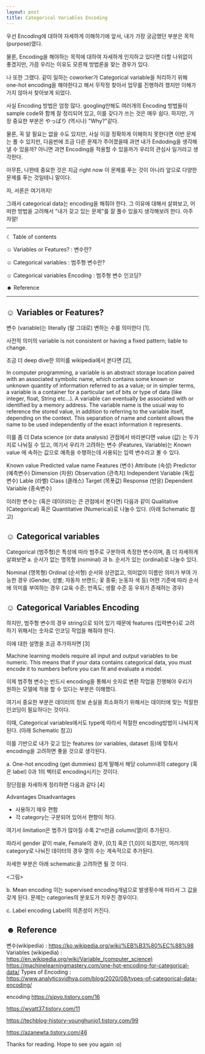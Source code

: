 ```yaml
---
layout: post
title: Categorical Variables Encoding
---
```


우선 Encoding에 대하여 자세하게 이해하기에 앞서, 내가 가장 궁금했던 부분은 목적 (purpose)였다. 

물론, Encoding을 해야하는 목적에 대하여 자세하게 인지하고 있다면 더할 나위없이 좋겠지만, 가끔 우리는 이유도 모른채 방법론을 찾는 경우가 있다.

나 또한 그랬다. 같이 일하는 coworker가 Categorical variable을 처리하기 위해 one-hot encoding을 해야한다고 해서 무작정 찾아서 업무를 진행하려 했지만 이해가 가지 않아서 찾아보게 되었다. 


사실 Encoding 방법은 엄청 많다. googling만해도 여러개의 Encoding 방법들이 sample code와 함께 잘 정리되어 있고, 이를 갖다가 쓰는 것은 매우 쉽다. 하지만, 가장 중요한 부분은 やっぱり (역시나) "Why?"같다. 

물론, 꼭 알 필요는 없을 수도 있지만, 사실 이걸 정확하게 이해하지 못한다면 이번 문제는 풀 수 있지만, 다음번에 조금 다른 문제가 주어졌을때 과연 내가 Endoding을 생각해 낼 수 있을까? 아니면 과연 Encoding을 적용할 수 있을까가 우리의 관심사 일거라고 생각한다. 

아무튼, 나한테 중요한 것은 지금 right now 이 문제를 푸는 것이 아니라 앞으로 다양한 문제를 푸는 것일테니 말이다.

자, 서론은 여기까지!



그래서 categorical data는 encoding을 해줘야 한다. 그 이유에 대해서 살펴보고, 어떠한 방법을 고려해서 "내가 갖고 있는 문제"를 잘 풀수 있을지 생각해보려 한다. 아주 자알!



-----------------------------------------------------------------------

☾ Table of contents

☺︎ Variables or Features? : 변수란?

☺︎ Categorical variables : 범주형 변수란?

☺︎ Categorical variables Encoding : 범주형 변수 인코딩?

☻ Reference 

-----------------------------------------------------------------------

## ☺︎ Variables or Features?
변수 (variable)는 literally (말 그대로) 변하는 수를 의미한다 [1]. 

사전적 의미의 variable is not consistent or having a fixed pattern; liable to change.

조금 더 deep dive한 의미를 wikipedia에서 본다면 [2], 

In computer programming, a variable is an abstract storage location paired with an associated symbolic name, which contains some known or unknown quantity of information referred to as a value; or in simpler terms, a variable is a container for a particular set of bits or type of data (like integer, float, String etc...). A variable can eventually be associated with or identified by a memory address. The variable name is the usual way to reference the stored value, in addition to referring to the variable itself, depending on the context. This separation of name and content allows the name to be used independently of the exact information it represents.


이를 좀 더 Data science (or data analysis) 관점에서 바라본다면 value (값) 는 두가지로 나눠질 수 있고, 여기서 우리가 고려하는 변수 (Features, Variable)는 Known value 에 속하는 값으로 예측을 수행하는데 사용되는 입력 변수라고 볼 수 있다. 



Known value	Predicted value
name	Features (변수)
Attribute (속성)
Predictor (예측변수)
Dimension (차원)
Observation (관측치)
Independent Variable (독립변수)	Lable (라벨)
Class (클래스)
Target (목푯값)
Response (반응)
Dependent Variable (종속변수) 


이러한 변수는 (혹은 데이터라는 큰 관점에서 본다면) 다음과 같이 Qualitative (Categorical) 혹은 Quantitative (Numerical)로 나눌수 있다. (아래 Schematic 참고)






## ☺︎ Categorical  variables 
Categorical (범주형)은 특성에 따라 범주로 구분하여 측정한 변수이며, 좀 더 자세하게 살펴보면 a. 순서가 없는 명목형 (nominal) 과 b. 순서가 있는 (ordinal)로 나눌수 있다. 

Nominal (명목형)	Ordinal (순서형)
순서와 상관없고, 의미없이 이름만 의미가 부여 가능한 경우
(Gender, 성별; 자동차 브랜드; 꽃 종류; 눈동자 색 등)	어떤 기준에 따라 순서에 의미를 부여하는 경우
(교육 수준; 만족도; 생활 수준 등 우위가 존재하는 경우)


## ☺︎ Categorical  Variables Encoding 
하지만, 범주형 변수의 경우 string으로 되어 있기 때문에 features (입력변수)로 고려하기 위해서는 숫자로 인코딩 작업을 해줘야 한다. 

이에 대한 설명을 조금 추가하자면 [3] 

Machine learning models require all input and output variables to be numeric.
This means that if your data contains categorical data, you must encode it to numbers before you can fit and evaluate a model.


이제 범주형 변수는 반드시 encoding을 통해서 숫자로 변환 작업을 진행해야 우리가 원하는 모델에 적용 할 수 있다는 부분은 이해했다. 

여기서 중요한 부분은 데이터의 정보 손실을 최소화하기 위해서는 데이터에 맞는 적절한 인코딩이 필요하다는 것이다. 



이때, Categorical variables에서도 type에 따라서 적절한 encoding방법이 나눠지게 된다.  (아래 Schematic 참고)




이를 기반으로 내가 갖고 있는 features (or variables, dataset 등)에 맞춰서 encoding을 고려하면 좋을 것으로 생각된다. 



a. One-hot encoding (get dummies)
쉽게 말해서 해당 column내의 category (혹은 label) 0과 1의 벡터로 encoding시키는 것이다. 



장단점을 자세하게 정리하면 다음과 같다 [4]

Advantages	Disadvantages
+ 사용하기 매우 편함
+ 각 category는 구분되어 있어서 편향이 적다. 	


여기서 limitation은 범주가 많아질 수록 2^n만큼 column(열)이 추가된다. 

따라서 gender 같이 male, Female의 경우, [0,1] 혹은 [1,0]이 되겠지만, 여러개의 category로 나눠진 데이터의 경우 열의 수는 계속적으로 추가된다. 



자세한 부분은 아래 schematic을 고려하면 될 것 이다. 



<그림>



b. Mean encoding 
이는 supervised encoding개념으로 발생횟수에 따라서 그 값을 갖게 된다. 문제는 categories의 분포도가 치우친 경우이다. 



c. Label encoding 
Label의 의존성이 커진다.

## ☻ Reference 
변수(wikipedia) : https://ko.wikipedia.org/wiki/%EB%B3%80%EC%88%98
Variables (wikipedia) : https://en.wikipedia.org/wiki/Variable_(computer_science) 
https://machinelearningmastery.com/one-hot-encoding-for-categorical-data/
Types of Encoding : https://www.analyticsvidhya.com/blog/2020/08/types-of-categorical-data-encoding/


encoding https://sjpyo.tistory.com/16

https://wyatt37.tistory.com/11

https://techblog-history-younghunjo1.tistory.com/99

https://azanewta.tistory.com/46





Thanks for reading. Hope to see you again :o)
